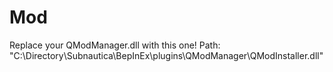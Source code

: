# Mod
Replace your QModManager.dll with this one!
Path: "C:\Directory\Subnautica\BepInEx\plugins\QModManager\QModInstaller.dll"
